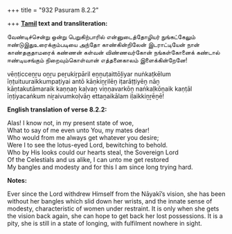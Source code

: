 +++
title = "932 Pasuram 8.2.2"

+++
**[Tamil](/definition/tamil#history "show Tamil definitions") text and transliteration:**

வேண்டிச்சென்று ஒன்று பெறுகிற்பாரில் என்னுடைத்தோழியர் நுங்கட்கேலும்  
ஈண்டுஇதுஉரைக்கும்படியை அந்தோ காண்கின்றிலேன் இடராட்டியேன் நான்  
காண்தகுதாமரைக் கண்ணன் கள்வன் விண்ணவர்கோன் நங்கள்கோனைக் கண்டால்  
ஈண்டியசங்கும் நிறைவும்கொள்வான் எத்தனைகாலம் இளைக்கின்றேனே!

vēṇṭicceṉṟu oṉṟu peṟukiṟpāril eṉṉuṭaittōḻiyar nuṅkaṭkēlum  
īṇṭuituuraikkumpaṭiyai antō kāṇkiṉṟilēṉ iṭarāṭṭiyēṉ nāṉ  
kāṇtakutāmaraik kaṇṇaṉ kaḷvaṉ viṇṇavarkōṉ naṅkaḷkōṉaik kaṇṭāl  
īṇṭiyacaṅkum niṟaivumkoḷvāṉ ettaṉaikālam iḷaikkiṉṟēṉē!

**English translation of verse 8.2.2:**

Alas! I know not, in my present state of woe,  
What to say of me even unto You, my mates dear!  
Who would from me always get whatever you desire;  
Were I to see the lotus-eyed Lord, bewitching to behold.  
Who by His looks could our hearts steal, the Sovereign Lord  
Of the Celestials and us alike, I can unto me get restored  
My bangles and modesty and for this I am since long trying hard.

**Notes:**

Ever since the Lord withdrew Himself from the Nāyakī’s vision, she has been without her bangles which slid down her wrists, and the innate sense of modesty, characteristic of women under restraint. It is only when she gets the vision back again, she can hope to get back her lost possessions. It is a pity, she is still in a state of longing, with fulfilment nowhere in sight.


